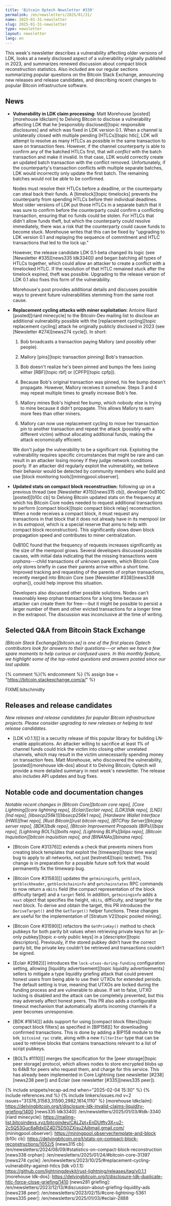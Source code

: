 ```yaml
---
title: 'Bitcoin Optech Newsletter #339'
permalink: /en/newsletters/2025/01/31/
name: 2025-01-31-newsletter
slug: 2025-01-31-newsletter
type: newsletter
layout: newsletter
lang: en
---
```

This week's newsletter describes a vulnerability affecting older
versions of LDK, looks at a newly disclosed aspect of a vulnerability
originally published in 2023, and summarizes renewed discussion about
compact block reconstruction statistics.  Also included are our regular
sections summarizing popular questions on the Bitcoin Stack Exchange,
announcing new releases and release candidates, and describing recent
changes to popular Bitcoin infrastructure software.

## News

- **Vulnerability in LDK claim processing:** Matt Morehouse
  [posted][morehouse ldkclaim] to Delving Bitcoin to disclose a
  vulnerability affecting LDK that he [responsibly disclosed][topic
  responsible disclosures] and which was fixed in LDK version 0.1.  When
  a channel is unilaterally closed with multiple pending [HTLCs][topic
  htlc], LDK will attempt to resolve as many HTLCs as possible in the
  same transaction to save on transaction fees.  However, if the channel
  counterparty is able to confirm any of the batched HTLCs first, that will
  _conflict_ with the batch transaction and make it invalid.  In that
  case, LDK would correctly create an updated batch transaction with the
  conflict removed.  Unfortunately, if the counterparty's transaction
  conflicts with multiple separate batches, LDK would incorrectly only
  update the first batch.  The remaining batches would not be able to
  be confirmed.

  Nodes must resolve their HTLCs before a deadline, or the counterparty
  can steal back their funds.  A [timelock][topic timelocks] prevents
  the counterparty from spending HTLCs before their individual
  deadlines.  Most older versions of LDK put those HTLCs in a separate
  batch that it was sure to confirm before the counterparty could
  confirm a conflicting transaction, ensuring that no funds could be stolen.
  For HTLCs that didn't allow funds theft, but which the counterparty
  could resolve immediately, there was a risk that the counterparty
  could cause funds to become stuck.  Morehouse writes that this can be
  fixed by "upgrading to LDK version 0.1 and replaying the sequence of
  commitment and HTLC transactions that led to the lock up."

  However, the release candidate LDK 0.1-beta changed its logic (see
  [Newsletter #335][news335 ldk3340]) and began batching all types of
  HTLCs together, which could allow an attacker to create a conflict
  with a timelocked HTLC.  If the resolution of that HTLC remained stuck
  after the timelock expired, theft was possible.  Upgrading to the
  release version of LDK 0.1 also fixes this form of the vulnerability.

  Morehouse's post provides additional details and discusses possible
  ways to prevent future vulnerabilities stemming from the same root
  cause.

- **Replacement cycling attacks with miner exploitation:** Antoine Riard
  [posted][riard minecycle] to the Bitcoin-Dev mailing list to
  disclose an additional vulnerability possible with the [replacement
  cycling][topic replacement cycling] attack he originally publicly
  disclosed in 2023 (see [Newsletter #274][news274 cycle]).  In short:

  1. Bob broadcasts a transaction paying Mallory (and possibly other
     people).

  2. Mallory [pins][topic transaction pinning] Bob's transaction.

  3. Bob doesn't realize he's been pinned and bumps the fees (using
     either [RBF][topic rbf] or [CPFP][topic cpfp]).

  4. Because Bob's original transaction was pinned, his fee bump
     doesn't propagate.  However, Mallory receives it somehow.  Steps 3
     and 4 may repeat multiple times to
     greatly increase Bob's fee.

  5. Mallory mines Bob's highest fee bump, which nobody else is trying
     to mine because it didn't propagate.  This allows Mallory to earn
     more fees than other miners.

  6. Mallory can now use replacement cycling to move her transaction pin
     to another transaction and repeat the attack (possibly with a
     different victim) without allocating additional funds, making the
     attack economically efficient.

  We don't judge the vulnerability to be a significant risk.
  Exploiting the vulnerability requires specific circumstances that
  might be rare and can result in an attacker losing money if they judge
  network conditions poorly.  If an attacker did regularly
  exploit the vulnerability, we believe their behavior would be detected
  by community members who build and use [block monitoring
  tools][miningpool.observer].

- **Updated stats on compact block reconstruction:** following up on a
  previous thread (see [Newsletter #315][news315 cb]), developer 0xB10C
  [posted][b10c cb] to Delving Bitcoin updated stats on the frequency at
  which his Bitcoin Core nodes needed to request additional transactions
  to perform [compact block][topic compact block relay]
  reconstruction.  When a node receives a compact block, it must request
  any transactions in that block that it does not already have in its
  mempool (or in its _extrapool_, which is a special reserve that aims
  to help with compact block reconstruction).  This significantly slows
  down block propagation speed and contributes to miner
  centralization.

  0xB10C found that the frequency of requests increases significantly as
  the size of the mempool grows.  Several developers discussed possible
  causes, with initial data indicating that the missing transactions
  were _orphans_---child transactions of unknown parents, which Bitcoin
  Core only stores briefly in case their parents arrive within a
  short time.  Improved tracking and requesting of the parents of orphan
  transactions, recently merged into Bitcoin Core (see [Newsletter
  #338][news338 orphan]), could help improve this situation.

  Developers also discussed other possible solutions.  Nodes
  can't reasonably keep orphan transactions for a long time because an
  attacker can create them for free---but it might be possible to persist
  a larger number of them and other evicted transactions for a longer
  time in the extrapool.  The discussion was inconclusive at the time of
  writing.

## Selected Q&A from Bitcoin Stack Exchange

*[Bitcoin Stack Exchange][bitcoin.se] is one of the first places Optech
contributors look for answers to their questions---or when we have a
few spare moments to help curious or confused users.  In
this monthly feature, we highlight some of the top-voted questions and
answers posted since our last update.*

{% comment %}<!-- https://bitcoin.stackexchange.com/search?tab=votes&q=created%3a1m..%20is%3aanswer -->{% endcomment %}
{% assign bse = "https://bitcoin.stackexchange.com/a/" %}

FIXME:bitschmidty

## Releases and release candidates

_New releases and release candidates for popular Bitcoin infrastructure
projects.  Please consider upgrading to new releases or helping to test
release candidates._

- [LDK v0.1.1][] is a security release of this popular library for
  building LN-enable applications.  An attacker willing to sacrifice at
  least 1% of channel funds could trick the victim into closing other
  unrelated channels, which may result in the victim unnecessarily
  spending money on transaction fees.  Matt Morehouse, who discovered
  the vulnerability, [posted][morehouse ldk-dos] about it to Delving
  Bitcoin; Optech will provide a more detailed summary in next week's
  newsletter.  The release also includes API updates and bug fixes.

## Notable code and documentation changes

_Notable recent changes in [Bitcoin Core][bitcoin core repo], [Core
Lightning][core lightning repo], [Eclair][eclair repo], [LDK][ldk repo],
[LND][lnd repo], [libsecp256k1][libsecp256k1 repo], [Hardware Wallet
Interface (HWI)][hwi repo], [Rust Bitcoin][rust bitcoin repo], [BTCPay
Server][btcpay server repo], [BDK][bdk repo], [Bitcoin Improvement
Proposals (BIPs)][bips repo], [Lightning BOLTs][bolts repo],
[Lightning BLIPs][blips repo], [Bitcoin Inquisition][bitcoin inquisition
repo], and [BINANAs][binana repo]._

- [Bitcoin Core #31376][] extends a check that prevents miners from creating
  block templates that exploit the [timewarp][topic time warp] bug to apply to
  all networks, not just [testnet4][topic testnet]. This change is in
  preparation for a possible future soft fork that would permanently fix the
  timewarp bug.

- [Bitcoin Core #31583][] updates the `getmininginfo`, `getblock`,
  `getblockheader`, `getblockchaininfo` and `getchainstates` RPC commands to now
  return a `nBits` field (the compact representation of the block difficulty
  target) and a `target` field. In addition, `getmininginfo` adds a `next`
  object that specifies the height, `nBits`, difficulty, and target for the next
  block. To derive and obtain the target, this PR introduces the
  `DeriveTarget()` and the `GetTarget()` helper functions. These changes are
  useful for the implementation of [Stratum V2][topic pooled mining].

- [Bitcoin Core #31590][] refactors the `GetPrivKey()` method to check pubkeys
  for both parity bit values when retrieving private keys for an [x-only
  pubkey][topic x-only public keys]
  in a [descriptor][topic descriptors]. Previously, if the stored pubkey didn’t
  have the correct parity bit, the private key couldn’t be retrieved and
  transactions couldn’t be signed.

- [Eclair #2982][] introduces the `lock-utxos-during-funding` configuration
  setting, allowing [liquidity advertisement][topic liquidity advertisements]
  sellers to mitigate a type liquidity griefing attack
  that could prevent honest users from being able to use their UTXOs for extended periods. The default
  setting is true, meaning that UTXOs are locked during the funding process and
  are vulnerable to abuse. If set to false, UTXO locking is disabled and the attack can
  be completely prevented, but this may adversely affect honest peers.
  This PR also adds a configurable timeout mechanism that automatically aborts
  incoming channels if a peer becomes unresponsive.

- [BDK #1614][] adds support for using [compact block filters][topic compact
  block filters] as specified in [BIP158][] for downloading confirmed
  transactions. This is done by adding a BIP158 module to the `bdk_bitcoind_rpc`
  crate, along with a new `FilterIter` type that can be used to retrieve blocks
  that contains transactions relevant to a list of script
  pubkeys.

- [BOLTs #1110][] merges the specification for the [peer storage][topic peer
  storage] protocol, which allows nodes to store encrypted blobs up to 64kB
  for peers who request them, and charge for this service. This has already been
  implemented in Core Lightning (see newsletter [#238][news238 peer]) and Eclair
  (see newsletter [#335][news335 peer]).

{% include snippets/recap-ad.md when="2025-02-04 15:30" %}
{% include references.md %}
{% include linkers/issues.md v=2 issues="31376,31583,31590,2982,1614,1110" %}
[morehouse ldkclaim]: https://delvingbitcoin.org/t/disclosure-ldk-invalid-claims-liquidity-griefing/1400
[news335 ldk3340]: /en/newsletters/2025/01/03/#ldk-3340
[riard minecycle]: https://mailing-list.bitcoindevs.xyz/bitcoindev/CALZpt+EnDUtfty3X=u2-2c5Q53Guc6aRdx0Z4D75D50ZXjsu2A@mail.gmail.com/
[miningpool.observer]: https://miningpool.observer/template-and-block
[b10c cb]: https://delvingbitcoin.org/t/stats-on-compact-block-reconstructions/1052/5
[news315 cb]: /en/newsletters/2024/08/09/#statistics-on-compact-block-reconstruction
[news338 orphan]: /en/newsletters/2025/01/24/#bitcoin-core-31397
[news274 cycle]: /en/newsletters/2023/10/25/#replacement-cycling-vulnerability-against-htlcs
[ldk v0.1.1]: https://github.com/lightningdevkit/rust-lightning/releases/tag/v0.1.1
[morehouse ldk-dos]: https://delvingbitcoin.org/t/disclosure-ldk-duplicate-htlc-force-close-griefing/1410
[news281 griefing]: /en/newsletters/2023/12/13/#discussion-about-griefing-liquidity-ads
[news238 peer]: /en/newsletters/2023/02/15/#core-lightning-5361
[news335 peer]: /en/newsletters/2025/01/03/#eclair-2888
